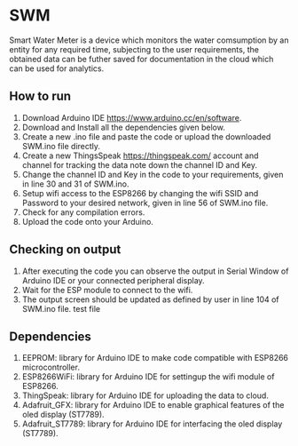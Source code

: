 # SWM
Smart Water Meter is a device which monitors the water comsumption by an entity for any required time, subjecting to the user requirements, the obtained data can be futher saved for documentation in the cloud which can be used for analytics.

## How to run
1. Download Arduino IDE https://www.arduino.cc/en/software.
2. Download and Install all the dependencies given below.
3. Create a new .ino file and paste the code or upload the downloaded SWM.ino file directly.
4. Create a new ThingsSpeak https://thingspeak.com/ account and channel for tracking the data note down the channel ID and Key.
5. Change the channel ID and Key in the code to your requirements, given in line 30 and 31 of SWM.ino.
6. Setup wifi access to the ESP8266 by changing the wifi SSID and Password to your desired network, given in line 56 of SWM.ino file.
4. Check for any compilation errors.
5. Upload the code onto your Arduino.

## Checking on output
1. After executing the code you can observe the output in Serial Window of Arduino IDE or your connected peripheral display.
2. Wait for the ESP module to connect to the wifi.
3. The output screen should be updated as defined by user in line 104 of SWM.ino file.
test file

## Dependencies
1. EEPROM: library for Arduino IDE to make code compatible with ESP8266 microcontroller.
2. ESP8266WiFi: library for Arduino IDE for settingup the wifi module of ESP8266.
3. ThingSpeak: library for Arduino IDE for uploading the data to cloud.
4. Adafruit_GFX: library for Arduino IDE to enable graphical features of the oled display (ST7789).
5. Adafruit_ST7789: library for Arduino IDE for interfacing the oled display (ST7789).
